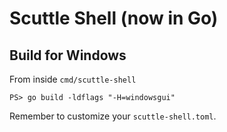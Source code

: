 # Scuttle Shell (now in Go)

## Build for Windows

From inside `cmd/scuttle-shell`

```
PS> go build -ldflags "-H=windowsgui"
```

Remember to customize your `scuttle-shell.toml`.
